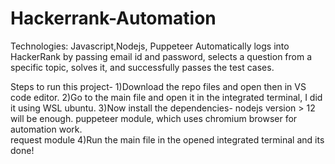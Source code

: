 # Hackerrank-Automation

Technologies: Javascript,Nodejs, Puppeteer
Automatically logs into HackerRank by passing email id and password, selects a question from a specific topic,
solves it, and successfully passes the test cases.

Steps to run this project-
1)Download the repo files and open then in VS code editor.
2)Go to the main file and open it in the integrated terminal, I did it using WSL ubuntu.
3)Now install the dependencies-
nodejs version > 12 will be enough.
puppeteer module, which uses chromium browser for automation work.  
request module
4)Run the main file in the opened integrated terminal and its done!
